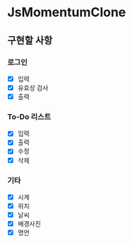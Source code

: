 # JsMomentumClone
  
## 구현할 사항
### 로그인
- [x] 입력  
- [x] 유효성 검사  
- [x] 출력  

### To-Do 리스트  
- [x] 입력
- [x] 출력
- [x] 수정
- [x] 삭제

### 기타
- [x] 시계  
- [x] 위치  
- [x] 날씨  
- [x] 배경사진  
- [x] 명언  
